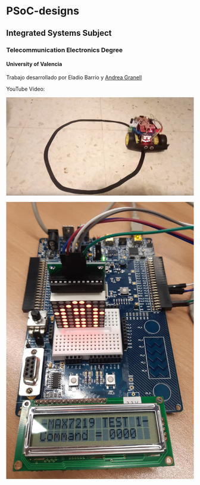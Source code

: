 # PSoC-designs
## Integrated Systems Subject
### Telecommunication Electronics Degree
#### University of Valencia
Trabajo desarrollado por Eladio Barrio y [Andrea Granell](https://github.com/andrea-granell)

YouTube Video:

![YouTube video](https://github.com/ebarrio/PSoC-designs/blob/eval_firm/PSoC4/Robot_Controller/img.png "YouTube Video")

![Screanshoot](https://github.com/ebarrio/PSoC-designs/blob/master/PSoC%203%20development%20kit/MAX7219/Out.jpeg)
